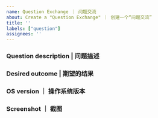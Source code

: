 ```yaml
---
name: Question Exchange ｜ 问题交流
about: Create a "Question Exchange" ｜ 创建一个“问题交流”
title: ''
labels: ["question"]
assignees: ''
---
```


<!-- Please fill in these questions. | 请填写以下这些问题。 -->

### Question description | 问题描述

### Desired outcome | 期望的结果

### OS version ｜ 操作系统版本

### Screenshot ｜ 截图
